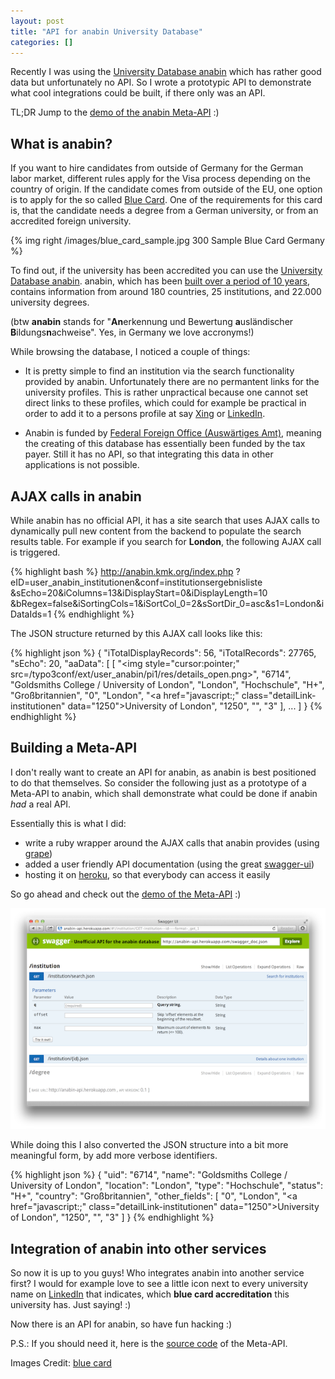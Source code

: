 ```yaml
---
layout: post
title: "API for anabin University Database"
categories: []
---
```


Recently I was using the [University Database anabin][anabin] which has rather good data but unfortunately no API. So I wrote a prototypic API to demonstrate what cool integrations could be built, if there only was an API.

TL;DR Jump to the [demo of the anabin Meta-API][demo] :)

## What is anabin?

If you want to hire candidates from outside of Germany for the German labor market, different rules apply for the Visa process depending on the country of origin. If the candidate comes from outside of the EU, one option is to apply for the so called [Blue Card][]. One of the requirements for this card is, that the candidate needs a degree from a German university, or from an accredited foreign university. 

{% img right /images/blue_card_sample.jpg 300 Sample Blue Card Germany %}

To find out, if the university has been accredited you can use the [University Database anabin][anabin]. anabin, which has been [built over a period of 10 years](http://anabin.kmk.org/service/ueber-anabin.html), contains information from around 180 countries, 25 institutions, and 22.000 university degrees.

(btw **anabin** stands for "**An**erkennung und Bewertung **a**usländischer **B**ildungs**n**achweise". Yes, in Germany we love accronyms!)

While browsing the database, I noticed a couple of things:

* It is pretty simple to find an institution via the search functionality provided by anabin. Unfortunately there are no permantent links for the university profiles. This is rather unpractical because one cannot set direct links to these profiles, which could for example be practical in order to add it to a persons profile at say [Xing][] or [LinkedIn][].

* Anabin is funded by [Federal Foreign Office (Auswärtiges Amt)][amt], meaning the creating of this database has essentially been funded by the tax payer. Still it has no API, so that integrating this data in other applications is not possible.


## AJAX calls in anabin

While anabin has no official API, it has a site search that uses AJAX calls to dynamically pull new content from the backend to populate the search results table. For example if you search for **London**, the following AJAX call is triggered.

{% highlight bash %}
http://anabin.kmk.org/index.php
?eID=user_anabin_institutionen&conf=institutionsergebnisliste
&sEcho=20&iColumns=13&iDisplayStart=0&iDisplayLength=10
&bRegex=false&iSortingCols=1&iSortCol_0=2&sSortDir_0=asc&s1=London&iDataIds=1
{% endhighlight %}

The JSON structure returned by this AJAX call looks like this:

{% highlight json %}
{
  "iTotalDisplayRecords": 56,
  "iTotalRecords": 27765,
  "sEcho": 20,
  "aaData": [
    [
      "<img style=\"cursor:pointer;\" src=/typo3conf/ext/user_anabin/pi1/res/details_open.png>",
      "6714",
      "Goldsmiths College / University of London",
      "London",
      "Hochschule",
      "H+",
      "Großbritannien",
      "0",
      "London",
      "<a href=\"javascript:;\" class=\"detailLink-institutionen\" data=\"1250\">University of London</a>",
      "1250",
      "",
      "3"
    ],
    ...
  ]
}
{% endhighlight %}



## Building a Meta-API

I don't really want to create an API for anabin, as anabin is best positioned to do that themselves. So consider the following just as a prototype of a Meta-API to anabin, which shall demonstrate what could be done if anabin *had* a real API.

Essentially this is what I did:

* write a ruby wrapper around the AJAX calls that anabin provides (using [grape][])
* added a user friendly API documentation (using the great [swagger-ui][])
* hosting it on [heroku][], so that everybody can access it easily

So go ahead and check out the [demo of the Meta-API][demo] :)

<a href="http://anabin-api.herokuapp.com" target="_blank">
<img class="noborder" src="/images/anabin-meta-api-swagger.png" alt="anabin meta API" /></a>

While doing this I also converted the JSON structure into a bit more meaningful form, by add more verbose identifiers.

{% highlight json %}
{
  "uid": "6714",
  "name": "Goldsmiths College / University of London",
  "location": "London",
  "type": "Hochschule",
  "status": "H+",
  "country": "Großbritannien",
  "other_fields": [
    "0",
    "London",
    "<a href=\"javascript:;\" class=\"detailLink-institutionen\" data=\"1250\">University of London</a>",
    "1250",
    "",
    "3"
  ]
}
{% endhighlight %}


## Integration of anabin into other services

So now it is up to you guys! Who integrates anabin into another service first?
I would for example love to see a little icon next to every university name on [LinkedIn][] that indicates, which **blue card accreditation** this university has. Just saying! :)

Now there is an API for anabin, so have fun hacking :)

P.S.: If you should need it, here is the [source code][code] of the Meta-API.

Images Credit:
[blue card](http://commons.wikimedia.org/wiki/File:Blaue_Karte_EU.jpg)


[anabin]: http://anabin.kmk.org/
[yql_anabin]: https://github.com/spier/yql-tables/tree/anabin
[Blue Card]: http://en.wikipedia.org/wiki/Blue_Card_(European_Union)
[Xing]: http://xing.de
[LinkedIn]: http://linkedin.com
[amt]: http://www.auswaertiges-amt.de/EN/Startseite_node.html
[swagger-ui]: https://github.com/wordnik/swagger-ui
[heroku]: https://www.heroku.com
[demo]: http://anabin-api.herokuapp.com
[grape]: https://github.com/intridea/grape
[code]: https://github.com/spier/anabin-api


